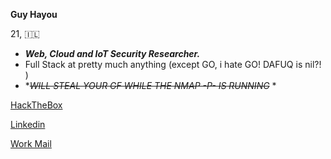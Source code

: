 **Guy Hayou**		

21, 🇮🇱


- ******Web***, ***Cloud*** and ***IoT*** Security Researcher.***
- Full Stack at pretty much anything (except GO, i hate GO! DAFUQ is nil?! )
- *~~*WILL STEAL YOUR GF WHILE THE NMAP -P- IS RUNNING*~~ * 


[HackTheBox](https://app.hackthebox.com/profile/360735)

[Linkedin](https://www.linkedin.com/in/guy-h087/)

[Work Mail](mailto://cyb3rguy1337@gmail.com)
